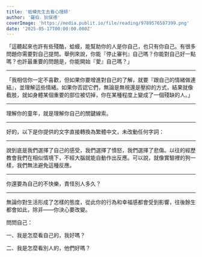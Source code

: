 ```yaml
---
title: '蛤蟆先生去看心理師'
author: '羅伯．狄保德'
coverImage: 'https://media.publit.io/file/reading/9789576587399.png'
date: '2025-05-17T00:00:00.000Z'
---
```


「這聽起來也許有些殘酷，蛤蟆，能幫助你的人是你自己，也只有你自己。有很多問題你需要對自己提問。舉例來說，你能『停止審判』自己嗎？你能對自己好一點嗎？也許最重要的問題是，你能開始『愛』自己嗎？」

---

「我相信你一定不喜歡，但如果你要增進對自己的了解，就要『跟自己的情緒做連結』，並理解這些情緒。如果你否認它們，無論是無視還是壓抑的方式，結果就像截肢，就如身體某個重要的部位被切掉，你在某種程度上變成了一個殘缺的人。」

---

理解你的童年，就是理解你自己的關鍵線索。

---

好的，以下是你提供的文字直接轉換為繁體中文，未改動任何字詞：

---

說到底是我們選擇了自己的感受，我們選擇了憤怒，我們選擇了悲傷。以往的經歷教會我們在相似情境下，不經大腦就能自動作出反應。可以說，就像實驗裡的狗一樣，我們無法避免這種反應。


---

你還要為自己的不快樂，責怪別人多久？

---

無論你對生活形成了怎樣的態度，從此你的行為和幸福感都會受到影響，往後餘生都會如此，除非——你決心要改變。

問問自己：

一、我是怎麼看自己的，我好嗎？

二、我是怎麼看別人的，他們好嗎？
